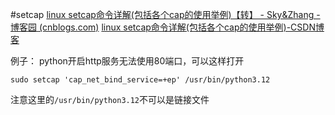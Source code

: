 #setcap
[linux setcap命令详解(包括各个cap的使用举例)【转】 - Sky&Zhang - 博客园 (cnblogs.com)](https://www.cnblogs.com/sky-heaven/p/12096758.html)
[linux setcap命令详解(包括各个cap的使用举例)-CSDN博客](https://blog.csdn.net/megan_free/article/details/100357702)

例子：
python开启http服务无法使用80端口，可以这样打开
```shell
sudo setcap 'cap_net_bind_service=+ep' /usr/bin/python3.12
```
注意这里的`/usr/bin/python3.12`不可以是链接文件
